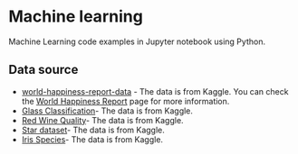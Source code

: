 # Machine learning

Machine Learning code examples in Jupyter notebook using Python.

## Data source

- [world-happiness-report-data](https://www.kaggle.com/unsdsn/world-happiness?select=2019.csv) - The data is from Kaggle. You can check the [World Happiness Report](https://worldhappiness.report/) page for more information.
- [Glass Classification](https://www.kaggle.com/uciml/glass)- The data is from Kaggle.
- [Red Wine Quality](https://www.kaggle.com/uciml/red-wine-quality-cortez-et-al-2009)- The data is from Kaggle.
- [Star dataset](https://www.kaggle.com/deepu1109/star-dataset)- The data is from Kaggle.
- [Iris Species](https://www.kaggle.com/uciml/iris)- The data is from Kaggle.
